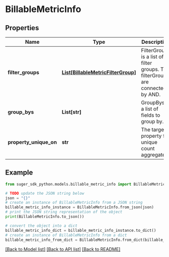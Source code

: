 # BillableMetricInfo


## Properties

Name | Type | Description | Notes
------------ | ------------- | ------------- | -------------
**filter_groups** | [**List[BillableMetricFilterGroup]**](BillableMetricFilterGroup.md) | FilterGroups is a list of filter groups. The filterGroups are connected by AND. | [optional] 
**group_bys** | **List[str]** | GroupBys is a list of fields to group by. | [optional] 
**property_unique_on** | **str** | The target property for unique count aggregate. | [optional] 

## Example

```python
from suger_sdk_python.models.billable_metric_info import BillableMetricInfo

# TODO update the JSON string below
json = "{}"
# create an instance of BillableMetricInfo from a JSON string
billable_metric_info_instance = BillableMetricInfo.from_json(json)
# print the JSON string representation of the object
print(BillableMetricInfo.to_json())

# convert the object into a dict
billable_metric_info_dict = billable_metric_info_instance.to_dict()
# create an instance of BillableMetricInfo from a dict
billable_metric_info_from_dict = BillableMetricInfo.from_dict(billable_metric_info_dict)
```
[[Back to Model list]](../README.md#documentation-for-models) [[Back to API list]](../README.md#documentation-for-api-endpoints) [[Back to README]](../README.md)


